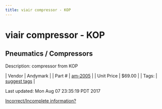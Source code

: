 ```yaml
---
title: viair compressor - KOP
---
```


# viair compressor - KOP
## Pneumatics / Compressors
Description: 	compressor from KOP 

| Vendor | Andymark | 
| Part # | [am-2005](http://www.andymark.com/product-p/am-2005.htm) | 
| Unit Price | $69.00 | 
| Tags: | [suggest tags](https://docs.google.com/forms/d/e/1FAIpQLSeWyY8v3RgOty-MyWmh9U0iivNYN_molChYyS-0U-o-kOAv_g/viewform) | 

Last updated: Mon Aug 07 23:35:19 PDT 2017

 [Incorrect/Incomplete information?](https://docs.google.com/forms/d/e/1FAIpQLSeWyY8v3RgOty-MyWmh9U0iivNYN_molChYyS-0U-o-kOAv_g/viewform)
